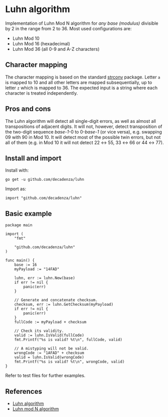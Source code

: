 # Luhn algorithm
Implementation of Luhn Mod N algorithm for *any base (modulus)* divisible by 2 in the range from 2 to 36.
Most used configurations are:
- Luhn Mod 10
- Luhn Mod 16 (hexadecimal)
- Luhn Mod 36 (all 0-9 and A-Z characters)

## Character mapping
The character mapping is based on the standard [strconv](https://pkg.go.dev/strconv) package.
Letter `a` is mapped to 10 and all other letters are mapped subsequentially, up to letter `z` which is mapped to 36.
The expected input is a string where each character is treated independently.

## Pros and cons
The Luhn algorithm will detect all single-digit errors, as well as almost all transpositions of adjacent digits. It will not, however, detect transposition of the two-digit sequence _base-1_-0 to 0-_base-1_ (or vice versa), e.g. swapping 09 with 90 in Mod 10. 
It will detect most of the possible twin errors, but not all of them (e.g. in Mod 10 it will not detect 22 ↔ 55, 33 ↔ 66 or 44 ↔ 77). 

## Install and import
Install with:
```
go get -u github.com/decadenza/luhn
```
Import as:
```
import "github.com/decadenza/luhn"
```

## Basic example
```
package main

import (
    "fmt"

    "github.com/decadenza/luhn"
)

func main() {
    base := 16
    myPayload := "14FAD"

    luhn, err := luhn.New(base)
    if err != nil {
        panic(err)
    }

    // Generate and concatenate checksum.
    checksum, err := luhn.GetChecksum(myPayload)
    if err != nil {
        panic(err)
    }
    fullCode := myPayload + checksum

    // Check its validity.
    valid := luhn.IsValid(fullCode)
    fmt.Printf("%s is valid? %t\n", fullCode, valid)

    // A mistyping will not be valid.
    wrongCode := "1AFAD" + checksum
    valid = luhn.IsValid(wrongCode)
    fmt.Printf("%s is valid? %t\n", wrongCode, valid)
}
```

Refer to test files for further examples.


## References
- [Luhn algorithm](https://en.wikipedia.org/wiki/Luhn_algorithm)
- [Luhn mod N algorithm](https://en.wikipedia.org/wiki/Luhn_mod_N_algorithm)
